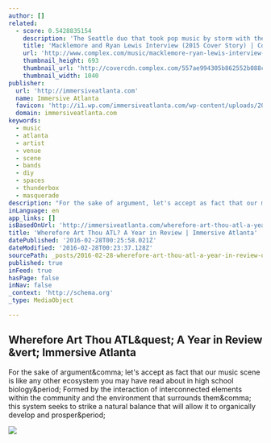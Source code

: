 ```yaml
---
author: []
related:
  - score: 0.5428835154
    description: 'The Seattle duo that took pop music by storm with their debut album The Heist has been relatively quiet over the past two years. Now, after getting their personal lives and business affairs in order, Macklemore & Ryan Lewis are ready to return with their long-awaited follow-up.'
    title: 'Macklemore and Ryan Lewis Interview (2015 Cover Story) | Complex'
    url: 'http://www.complex.com/music/macklemore-ryan-lewis-interview-2015-cover-story'
    thumbnail_height: 693
    thumbnail_url: 'http://covercdn.complex.com/557ae994305b862552b088ca_production/complex-as15-mrl-4-vn2.jpg'
    thumbnail_width: 1040
publisher:
  url: 'http://immersiveatlanta.com'
  name: Immersive Atlanta
  favicon: 'http://i1.wp.com/immersiveatlanta.com/wp-content/uploads/2015/06/cropped-immersive-ico.png?fit=192%2C192'
  domain: immersiveatlanta.com
keywords:
  - music
  - atlanta
  - artist
  - venue
  - scene
  - bands
  - diy
  - spaces
  - thunderbox
  - masquerade
description: "For the sake of argument, let's accept as fact that our music scene is like any other ecosystem you may have read about in high school biology. Formed by the interaction of interconnected elements within the community and the environment that surrounds them, this system seeks to strike a natural balance that will allow it to organically develop and prosper."
inLanguage: en
app_links: []
isBasedOnUrl: 'http://immersiveatlanta.com/wherefore-art-thou-atl-a-year-in-review/'
title: 'Wherefore Art Thou ATL? A Year in Review | Immersive Atlanta'
datePublished: '2016-02-28T00:25:58.021Z'
dateModified: '2016-02-28T00:23:37.128Z'
sourcePath: _posts/2016-02-28-wherefore-art-thou-atl-a-year-in-review-or-immersive-atlanta.md
published: true
inFeed: true
hasPage: false
inNav: false
_context: 'http://schema.org'
_type: MediaObject

---
```

<article style=""><h1>Wherefore Art Thou ATL&amp;quest; A Year in Review &amp;vert; Immersive Atlanta</h1><p>For the sake of argument&amp;comma; let's accept as fact that our music scene is like any other ecosystem you may have read about in high school biology&amp;period; Formed by the interaction of interconnected elements within the community and the environment that surrounds them&amp;comma; this system seeks to strike a natural balance that will allow it to organically develop and prosper&amp;period;</p><img src="http://immersiveatlanta.com/wp-content/uploads/2016/01/home.jpg" /></article>